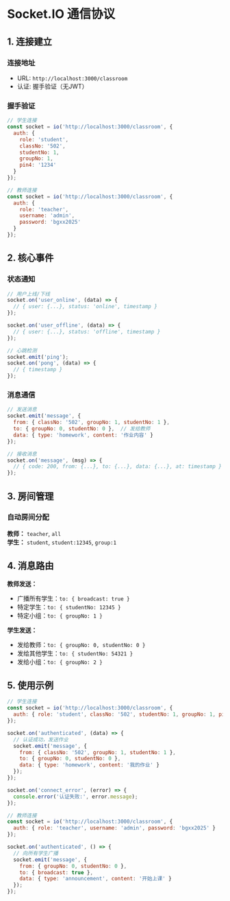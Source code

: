 # Socket.IO 通信协议

## 1. 连接建立

### 连接地址
- URL: `http://localhost:3000/classroom`
- 认证: 握手验证（无JWT）

### 握手验证
```javascript
// 学生连接
const socket = io('http://localhost:3000/classroom', {
  auth: {
    role: 'student',
    classNo: '502',
    studentNo: 1,
    groupNo: 1,
    pin4: '1234'
  }
});

// 教师连接
const socket = io('http://localhost:3000/classroom', {
  auth: {
    role: 'teacher',
    username: 'admin',
    password: 'bgxx2025'
  }
});
```
## 2. 核心事件

### 状态通知
```javascript
// 用户上线/下线
socket.on('user_online', (data) => {
  // { user: {...}, status: 'online', timestamp }
});

socket.on('user_offline', (data) => {
  // { user: {...}, status: 'offline', timestamp }
});

// 心跳检测
socket.emit('ping');
socket.on('pong', (data) => {
  // { timestamp }
});
```

### 消息通信
```javascript
// 发送消息
socket.emit('message', {
  from: { classNo: '502', groupNo: 1, studentNo: 1 },
  to: { groupNo: 0, studentNo: 0 },  // 发给教师
  data: { type: 'homework', content: '作业内容' }
});

// 接收消息
socket.on('message', (msg) => {
  // { code: 200, from: {...}, to: {...}, data: {...}, at: timestamp }
});
```



## 3. 房间管理

### 自动房间分配
**教师：** `teacher`, `all`  
**学生：** `student`, `student:12345`, `group:1`

## 4. 消息路由

**教师发送：**
- 广播所有学生：`to: { broadcast: true }`
- 特定学生：`to: { studentNo: 12345 }`
- 特定小组：`to: { groupNo: 1 }`

**学生发送：**
- 发给教师：`to: { groupNo: 0, studentNo: 0 }`
- 发给其他学生：`to: { studentNo: 54321 }`
- 发给小组：`to: { groupNo: 2 }`

## 5. 使用示例

```javascript
// 学生连接
const socket = io('http://localhost:3000/classroom', {
  auth: { role: 'student', classNo: '502', studentNo: 1, groupNo: 1, pin4: '1234' }
});

socket.on('authenticated', (data) => {
  // 认证成功，发送作业
  socket.emit('message', {
    from: { classNo: '502', groupNo: 1, studentNo: 1 },
    to: { groupNo: 0, studentNo: 0 },
    data: { type: 'homework', content: '我的作业' }
  });
});

socket.on('connect_error', (error) => {
  console.error('认证失败:', error.message);
});
```

```javascript
// 教师连接
const socket = io('http://localhost:3000/classroom', {
  auth: { role: 'teacher', username: 'admin', password: 'bgxx2025' }
});

socket.on('authenticated', () => {
  // 向所有学生广播
  socket.emit('message', {
    from: { groupNo: 0, studentNo: 0 },
    to: { broadcast: true },
    data: { type: 'announcement', content: '开始上课' }
  });
});
```